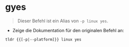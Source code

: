 # gyes

> Dieser Befehl ist ein Alias von `-p linux yes`.

- Zeige die Dokumentation für den originalen Befehl an:

`tldr {{[-p|--platform]}} linux yes`
